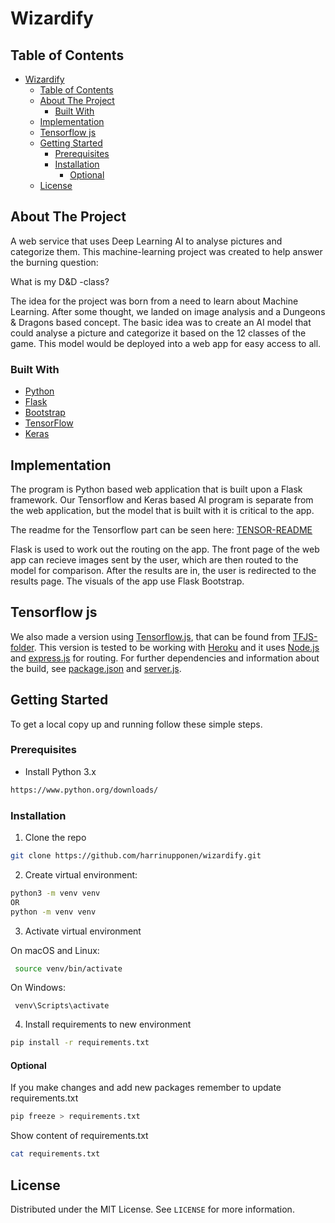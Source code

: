 # Wizardify 


## Table of Contents

- [Wizardify](#wizardify)
  - [Table of Contents](#table-of-contents)
  - [About The Project](#about-the-project)
    - [Built With](#built-with)
  - [Implementation](#implementation)
  - [Tensorflow js](#tensorflow-js)
  - [Getting Started](#getting-started)
    - [Prerequisites](#prerequisites)
    - [Installation](#installation)
      - [Optional](#optional)
  - [License](#license)

## About The Project

A web service that uses Deep Learning AI to analyse pictures and categorize them. 
This machine-learning project was created to help answer the burning question:

What is my D&D -class?

The idea for the project was born from a need to learn about Machine Learning. After some thought, we landed on image analysis and a Dungeons & Dragons based concept. The basic idea was to create an AI model that could analyse a picture and categorize it based on the 12 classes of the game. This model would be deployed into a web app for easy access to all.

### Built With

* [Python](https://www.python.org/)
* [Flask](https://flask.palletsprojects.com/en/1.1.x/)
* [Bootstrap](https://getbootstrap.com)
* [TensorFlow](https://www.tensorflow.org/)
* [Keras](https://keras.io/)

## Implementation

The program is Python based web application that is built upon a Flask framework. Our Tensorflow and Keras based AI program is separate from the web application, but the model that is built with it is critical to the app.

The readme for the Tensorflow part can be seen here: [TENSOR-README](https://github.com/harrinupponen/wizardify/blob/master/TENSOR-README.md)

Flask is used to work out the routing on the app. The front page of the web app can recieve images sent by the user, which are then routed to the model for comparison. After the results are in, the user is redirected to the results page. The visuals of the app use Flask Bootstrap.

## Tensorflow js

We also made a version using [Tensorflow.js](https://www.tensorflow.org/js), that can be found from [TFJS-folder](https://github.com/harrinupponen/wizardify/tree/master/TFJS). This version is tested to be working with [Heroku](https://www.heroku.com/) and it uses [Node.js](https://nodejs.org/en/) and [express.js](https://expressjs.com/) for routing. For further dependencies and information about the build, see [package.json](https://github.com/harrinupponen/wizardify/blob/master/TFJS/package.json) and [server.js](https://github.com/harrinupponen/wizardify/blob/master/TFJS/server.js).

## Getting Started

To get a local copy up and running follow these simple steps.

### Prerequisites
* Install Python 3.x
```sh
https://www.python.org/downloads/
```

### Installation
 
1. Clone the repo
```sh
git clone https://github.com/harrinupponen/wizardify.git
```

2. Create virtual environment: 

```sh
python3 -m venv venv
OR
python -m venv venv
```

3. Activate virtual environment

 On macOS and Linux:

```sh
 source venv/bin/activate
```
 On Windows:

```
 venv\Scripts\activate
```

4. Install requirements to new environment

```sh
pip install -r requirements.txt
```


#### Optional

If you make changes and add new packages remember to update requirements.txt

```sh
pip freeze > requirements.txt
```

Show content of requirements.txt

```sh
cat requirements.txt
```

## License 
<!-- What license are we using?-->
Distributed under the MIT License. See `LICENSE` for more information.
